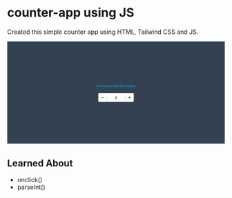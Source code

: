 # counter-app using JS

Created this simple counter app using HTML, Tailwind CSS and JS.

![ScreenShot](screenshots/screencapture-counter-app.png)

## Learned About
- onclick()
- parseInt()